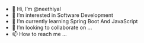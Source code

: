 - 👋 Hi, I’m @neethiyal
- 👀 I’m interested in Software Development
- 🌱 I’m currently learning Spring Boot And JavaScript
- 💞️ I’m looking to collaborate on ...
- 📫 How to reach me ...

<!---
neethiyal/neethiyal is a ✨ special ✨ repository because its `README.md` (this file) appears on your GitHub profile.
You can click the Preview link to take a look at your changes.
--->
